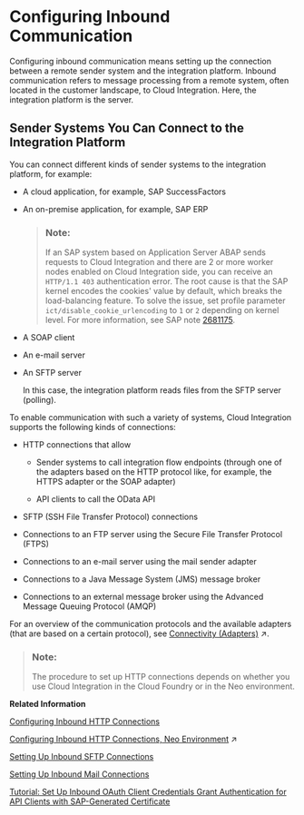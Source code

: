 <!-- loio62690e524ddc4b9b9fb95a25928a08b0 -->

# Configuring Inbound Communication

Configuring inbound communication means setting up the connection between a remote sender system and the integration platform. Inbound communication refers to message processing from a remote system, often located in the customer landscape, to Cloud Integration. Here, the integration platform is the server.



## Sender Systems You Can Connect to the Integration Platform

You can connect different kinds of sender systems to the integration platform, for example:

-   A cloud application, for example, SAP SuccessFactors

-   An on-premise application, for example, SAP ERP

    > ### Note:  
    > If an SAP system based on Application Server ABAP sends requests to Cloud Integration and there are 2 or more worker nodes enabled on Cloud Integration side, you can receive an `HTTP/1.1 403` authentication error. The root cause is that the SAP kernel encodes the cookies' value by default, which breaks the load-balancing feature. To solve the issue, set profile parameter `ict/disable_cookie_urlencoding` to `1` or `2` depending on kernel level. For more information, see SAP note [2681175](https://launchpad.support.sap.com/#/notes/2681175).

-   A SOAP client

-   An e-mail server

-   An SFTP server

    In this case, the integration platform reads files from the SFTP server \(polling\).


To enable communication with such a variety of systems, Cloud Integration supports the following kinds of connections:

-   HTTP connections that allow

    -   Sender systems to call integration flow endpoints \(through one of the adapters based on the HTTP protocol like, for example, the HTTPS adapter or the SOAP adapter\)

    -   API clients to call the OData API


-   SFTP \(SSH File Transfer Protocol\) connections

-   Connections to an FTP server using the Secure File Transfer Protocol \(FTPS\)

-   Connections to an e-mail server using the mail sender adapter

-   Connections to a Java Message System \(JMS\) message broker

-   Connections to an external message broker using the Advanced Message Queuing Protocol \(AMQP\)


For an overview of the communication protocols and the available adapters \(that are based on a certain protocol\), see [Connectivity (Adapters)](https://help.sap.com/viewer/368c481cd6954bdfa5d0435479fd4eaf/Cloud/en-US/55325f2a722c4f67bb7752b369b09ff8.html "You have the option to specify which technical protocols should be used to connect a sender or a receiver to the tenant.") :arrow_upper_right:.

> ### Note:  
> The procedure to set up HTTP connections depends on whether you use Cloud Integration in the Cloud Foundry or in the Neo environment.

**Related Information**  


[Configuring Inbound HTTP Connections](configuring-inbound-http-connections-f568400.md "")

[Configuring Inbound HTTP Connections, Neo Environment](https://help.sap.com/viewer/368c481cd6954bdfa5d0435479fd4eaf/Cloud/en-US/bd1dbc4ba360426ab2244a9ae441ded6.html "") :arrow_upper_right:

[Setting Up Inbound SFTP Connections](setting-up-inbound-sftp-connections-d8fb958.md "Using the sender SFTP adapter, you connect an SAP Integration Suite tenant with an SFTP server so that the tenant can read data from the SFTP server (in a process referred to as polling).")

[Setting Up Inbound Mail Connections](setting-up-inbound-mail-connections-6ad4956.md "Using the mail sender adapter, you connect the tenant with an e-mail server so that the tenant can read data from the e-mail server (in a process referred to as polling).")

[Tutorial: Set Up Inbound OAuth Client Credentials Grant Authentication for API Clients with SAP-Generated Certificate](https://developers.sap.com/tutorials/btp-integration-suite-oauth-client-certificate.html)


